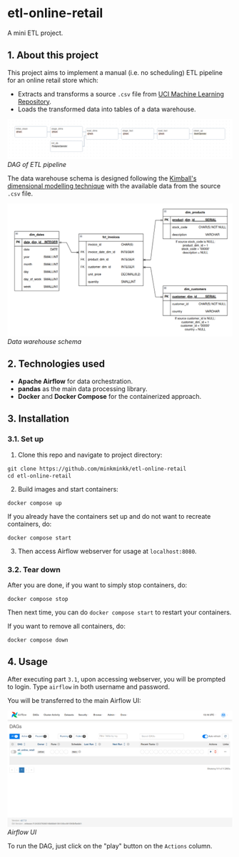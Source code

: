 # etl-online-retail

A mini ETL project.

## 1. About this project

This project aims to implement a manual (i.e. no scheduling) ETL pipeline for an online retail store which:
- Extracts and transforms a source `.csv` file from [UCI Machine Learning Repository](https://archive.ics.uci.edu/dataset/502/online+retail+ii).
- Loads the transformed data into tables of a data warehouse.

![Airflow DAG](imgs/airflow_dag.png)
*DAG of ETL pipeline*

The data warehouse schema is designed following the [Kimball's dimensional modelling technique](https://www.kimballgroup.com/data-warehouse-business-intelligence-resources/kimball-techniques/dimensional-modeling-techniques/) with the available data from the source `.csv` file.

![Data warehouse schema](imgs/dwh_schema.png)
*Data warehouse schema*

## 2. Technologies used

- **Apache Airflow** for data orchestration.
- **pandas** as the main data processing library.
- **Docker** and **Docker Compose** for the containerized approach.

## 3. Installation

### 3.1. Set up

1. Clone this repo and navigate to project directory:

```shell
git clone https://github.com/minkminkk/etl-online-retail
cd etl-online-retail
```

2. Build images and start containers:

```shell
docker compose up
```

If you already have the containers set up and do not want to recreate containers, do:

```shell
docker compose start
```

3. Then access Airflow webserver for usage at `localhost:8080`.

### 3.2. Tear down

After you are done, if you want to simply stop containers, do:

```shell
docker compose stop
```

Then next time, you can do `docker compose start` to restart your containers.

If you want to remove all containers, do:

```shell
docker compose down
```

## 4. Usage

After executing part `3.1`, upon accessing webserver, you will be prompted to login. Type `airflow` in both username and password.

You will be transferred to the main Airflow UI:

![The Airflow UI](imgs/airflow_ui.png)
*Airflow UI*

To run the DAG, just click on the "play" button on the `Actions` column.

